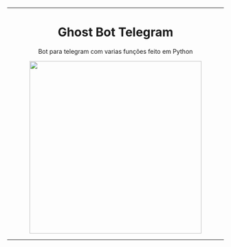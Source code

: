 <hr>
<div align="center">
<h1>Ghost Bot Telegram</h1>
<p>Bot para telegram com varias funções feito em Python</p>
</div>
<p align="center">
<img src="https://github.com/nearshelby-yt/GhostBot/blob/main/ghostbot.jpg" width="400">
</p>
<hr>
